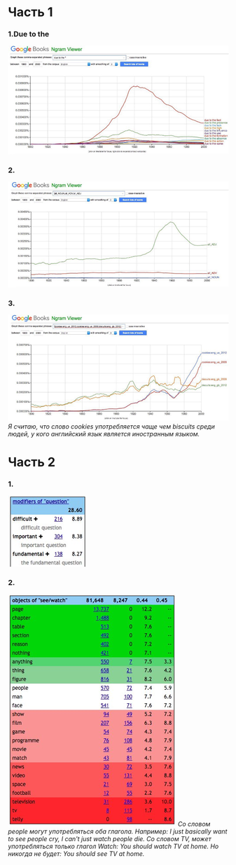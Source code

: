 # Часть 1
 ### 1.Due to the 
 ![](https://github.com/SOleynikova/hw6/blob/master/%D1%84%D0%BE%D1%82%D0%BE1.jpeg)
### 2.
![](https://github.com/SOleynikova/hw6/blob/master/%D1%84%D0%BE%D1%82%D0%BE2.jpeg)
### 3.
![](https://github.com/SOleynikova/hw6/blob/master/%D1%84%D0%BE%D1%82%D0%BE3.jpeg)
_Я считаю, что слово cookies употребляется чаще чем biscuits среди людей, у кого английский язык является иностранным языком._ 
# Часть 2
### 1.
![](https://github.com/SOleynikova/hw6/blob/master/%D1%84%D0%BE%D1%82%D0%BE4.jpeg)
### 2.
![](https://github.com/SOleynikova/hw6/blob/master/%D1%84%D0%BE%D1%82%D0%BE5.jpeg)
_Со словом people могут употребляться оба глагола. Например: I just basically want to see people cry, I can't just watch people die. Со словом TV, может употребляться только глагол Watch: You should watch TV at home. Но никогда не будет: You should see TV at home._
